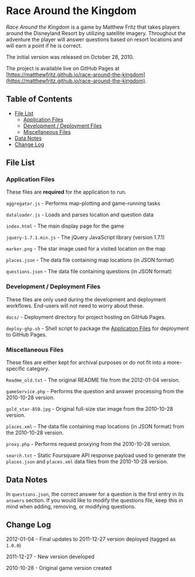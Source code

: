 # Race Around the Kingdom

*Race Around the Kingdom* is a game by Matthew Fritz that takes players around the Disneyland Resort by utilizing satellite imagery. Throughout the adventure the player will answer questions based on resort locations and will earn a point if he is correct.

The initial version was released on October 28, 2010.

The project is available live on GitHub Pages at [https://matthewfritz.github.io/race-around-the-kingdom](https://matthewfritz.github.io/race-around-the-kingdom).

## Table of Contents

* [File List](#file-list)
   * [Application Files](#application-files)
   * [Development / Deployment Files](#development-deployment-files)
   * [Miscellaneous Files](#miscellaneous-files)
* [Data Notes](#data-notes)
* [Change Log](#change-log)

## File List

### Application Files

These files are **required** for the application to run.

`aggregator.js` - Performs map-plotting and game-running tasks

`dataloader.js` - Loads and parses location and question data

`index.html` - The main display page for the game

`jquery-1.7.1.min.js` - The jQuery JavaScript library (version 1.7.1)

`marker.png` - The star image used for a visited location on the map

`places.json` - The data file containing map locations (in JSON format)

`questions.json` - The data file containing questions (in JSON format)

### Development / Deployment Files

These files are only used during the development and deployment workflows. End-users will not need to worry about these.

`docs/` - Deployment directory for project hosting on GitHub Pages.

`deploy-ghp.sh` - Shell script to package the [Application Files](#application-files) for deployment to GitHub Pages.

### Miscellaneous Files

These files are either kept for archival purposes or do not fit into a more-specific category.

`Readme_old.txt` - The original README file from the 2012-01-04 version.

`gameService.php` - Performs the question and answer processing from the 2010-10-28 version.

`gold_star-850.jpg` - Original full-size star image from the 2010-10-28 version.

`places.xml` - The data file containing map locations (in JSON format) from the 2010-10-28 version.

`proxy.php` - Performs request proxying from the 2010-10-28 version.

`search.txt` - Static Foursquare API response payload used to generate the `places.json` and `places.xml` data files from the 2010-10-28 version.

## Data Notes

In `questions.json`, the correct answer for a question is the first entry in its `answers` section. If you would like to modify the questions file, keep this in mind when adding, removing, or modifying questions.

## Change Log

2012-01-04 - Final updates to 2011-12-27 version deployed (tagged as `1.0.0`)

2011-12-27 - New version developed

2010-10-28 - Original game version created